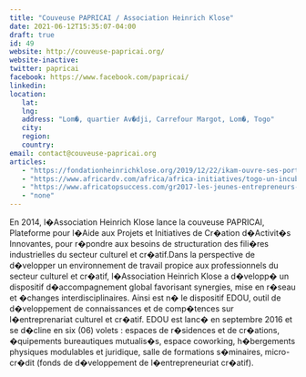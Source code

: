 ```yaml
---
title: "Couveuse PAPRICAI / Association Heinrich Klose"
date: 2021-06-12T15:35:07-04:00
draft: true
id: 49
website: http://couveuse-papricai.org/
website-inactive: 
twitter: papricai
facebook: https://www.facebook.com/papricai/
linkedin: 
location: 
   lat: 
   lng: 
   address: "Lom�, quartier Av�dji, Carrefour Margot, Lom�, Togo"
   city: 
   region: 
   country: 
email: contact@couveuse-papricai.org
articles:
   - "https://fondationheinrichklose.org/2019/12/22/ikam-ouvre-ses-portes-au-togo/"
   - "https://www.africardv.com/africa/africa-initiatives/togo-un-incubateur-couveuse-made-in-togo/"
   - "https://www.africatopsuccess.com/gr2017-les-jeunes-entrepreneurs-francophones-sur-les-pas-de-lecosysteme-quebecois/"
   - "none"
---
```

En 2014, l�Association Heinrich Klose lance la couveuse PAPRICAI, Plateforme pour l�Aide aux Projets et Initiatives de Cr�ation d�Activit�s Innovantes, pour r�pondre aux besoins de structuration des fili�res industrielles du secteur culturel et cr�atif.Dans la perspective de d�velopper un environnement de travail propice aux professionnels du secteur culturel et cr�atif, l�Association Heinrich Klose a d�velopp� un dispositif d�accompagnement global favorisant synergies, mise en r�seau et �changes interdisciplinaires. Ainsi est n� le dispositif EDOU, outil de d�veloppement de connaissances et de comp�tences sur l�entreprenariat culturel et cr�atif. EDOU est lanc� en septembre 2016 et se d�cline en six (06) volets : espaces de r�sidences et de cr�ations, �quipements bureautiques mutualis�s, espace coworking, h�bergements physiques modulables et juridique, salle de formations s�minaires, micro-cr�dit (fonds de d�veloppement de l�entrepreneuriat cr�atif).
